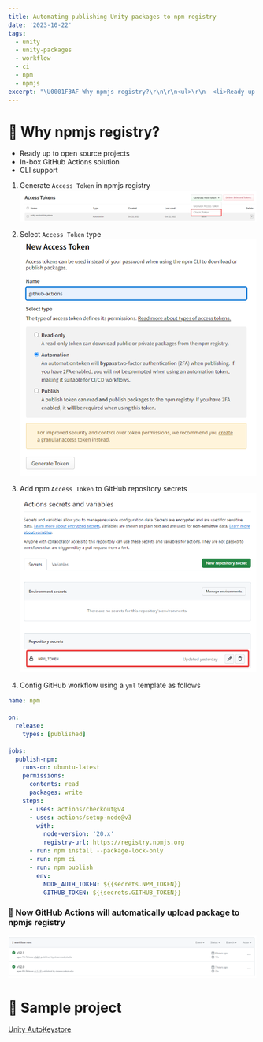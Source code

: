 ```yaml
---
title: Automating publishing Unity packages to npm registry
date: '2023-10-22'
tags:
  - unity
  - unity-packages
  - workflow
  - ci
  - npm
  - npmjs
excerpt: "\U0001F3AF Why npmjs registry?\r\n\r\n<ul>\r\n  <li>Ready up to open source projects</li>\r\n  <li>In-box GitHub Actions solution</li>\r\n  <li>CLI support</li>\r\n</ul>\r\n\r\n1. Generate Access Token in npmjs registry..."
---
```


# 🎯 Why npmjs registry?

<ul>
  <li>Ready up to open source projects</li>
  <li>In-box GitHub Actions solution</li>
  <li>CLI support</li>
</ul>

1. Generate `Access Token` in npmjs registry
![](/assets/img/posts/GljgtqpFeo.png)

2. Select `Access Token` type
![](/assets/img/posts/chrome_Y6Piz4Q7sd.png)

3. Add npm `Access Token` to GitHub repository secrets
![](/assets/img/posts/GMQSbVozZV.png)

4. Config GitHub workflow using a `yml` template as follows

```yaml
name: npm

on:
  release:
    types: [published]

jobs:
  publish-npm:
    runs-on: ubuntu-latest
    permissions:
      contents: read
      packages: write
    steps:
      - uses: actions/checkout@v4
      - uses: actions/setup-node@v3
        with:
          node-version: '20.x'
          registry-url: https://registry.npmjs.org
      - run: npm install --package-lock-only
      - run: npm ci
      - run: npm publish
        env:
          NODE_AUTH_TOKEN: ${{secrets.NPM_TOKEN}}
          GITHUB_TOKEN: ${{secrets.GITHUB_TOKEN}}
```

### 🎉 Now GitHub Actions  will automatically upload package to npmjs registry
![](/assets/img/posts/chrome_lhfCawA1bC.png)

# 🎁 Sample project

[Unity AutoKeystore](https://github.com/dreamcodestudio/com.dreamcode.mobile.android-keystore)
